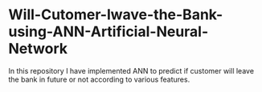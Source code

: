 # Will-Cutomer-lwave-the-Bank-using-ANN-Artificial-Neural-Network
In this repository I have implemented ANN to predict if customer will leave the bank in future or not according to various features. 
